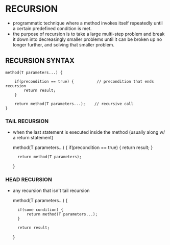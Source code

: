 # RECURSION
- programmatic technique where a method invokes itself repeatedly until a certain predefined condition is
met. 
- the purpose of recursion is to take a large multi-step problem and break it down into
decreasingly smaller problems until it can be broken up no longer further, and solving that 
smaller problem. 


## RECURSION SYNTAX

    method(T parameters...) {
    
        if(precondition == true) {          // precondition that ends recursion
            return result;
        }
        
        return method(T parameters...);    // recursive call
    }
    
### TAIL RECURSION

- when the last statement is executed inside the method (usually along w/ a return statement)


    method(T parameters...) {
        if(precondition == true) {
            return result;
        }
        
        return method(T parameters);
    }
    
### HEAD RECURSION

- any recursion that isn't tail recursion

    
    method(T parameters...) {
        
        if(some condition) {
            return method(T parameters...);
        }
        
        return result;
    }